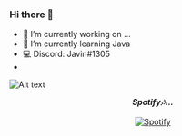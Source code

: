 ### Hi there 👋
- 🔭 I’m currently working on ...
- 🌱 I’m currently learning Java
- 💻 Discord: Javin#1305
- 

![Alt text](https://spotify-recently-played-readme.vercel.app/api?user=javinliu09)

<p align="center"> 
  <i><b>Spotify🎶...</b></i>
  <br><br>
  <a href="https://open.spotify.com/user/mhvqa49t82hmx6cxv94bnaayc"/>
    <img src="https://spotify-recently-played-readme.vercel.app/api?user=mhvqa49t82hmx6cxv94bnaayc&count=1&width=500" alt="Spotify"/>
  </a>
</p>
<!--
**javin7/javin7** is a ✨ _special_ ✨ repository because its `README.md` (this file) appears on your GitHub profile.
